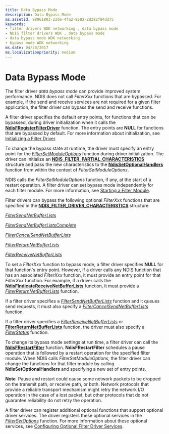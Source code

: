 ```yaml
---
title: Data Bypass Mode
description: Data Bypass Mode
ms.assetid: 98061803-22de-4fa2-8582-2d382f84dd75
keywords:
- filter drivers WDK networking , data bypass mode
- NDIS filter drivers WDK , data bypass mode
- data bypass mode WDK networking
- bypass mode WDK networking
ms.date: 04/20/2017
ms.localizationpriority: medium
---
```


# Data Bypass Mode





The filter driver *data bypass mode* can provide improved system performance. NDIS does not call *FilterXxx* functions that are bypassed. For example, if the send and receive services are not required for a given filter application, the filter driver can bypass the send and receive functions.

A filter driver specifies the default entry points, for functions that can be bypassed, during driver initialization when it calls the [**NdisFRegisterFilterDriver**](https://docs.microsoft.com/windows-hardware/drivers/ddi/ndis/nf-ndis-ndisfregisterfilterdriver) function. The entry points are **NULL** for functions that are bypassed by default. For more information about initialization, see [Initializing a Filter Driver](initializing-a-filter-driver.md).

To change the bypass state at runtime, the driver must specify an entry point for the [*FilterSetModuleOptions*](https://docs.microsoft.com/windows-hardware/drivers/ddi/ndis/nc-ndis-filter_set_module_options) function during driver initialization. The driver can initialize an [**NDIS\_FILTER\_PARTIAL\_CHARACTERISTICS**](https://docs.microsoft.com/windows-hardware/drivers/ddi/ndis/ns-ndis-_ndis_filter_partial_characteristics) structure and pass the new characteristics to the [**NdisSetOptionalHandlers**](https://docs.microsoft.com/windows-hardware/drivers/ddi/ndis/nf-ndis-ndissetoptionalhandlers) function from within the context of *FilterSetModuleOptions*.

NDIS calls the *FilterSetModuleOptions* function, if any, at the start of a restart operation. A filter driver can set bypass mode independently for each filter module. For more information, see [Starting a Filter Module](starting-a-filter-module.md).

Filter drivers can bypass the following optional *FilterXxx* functions that are specified in the [**NDIS\_FILTER\_DRIVER\_CHARACTERISTICS**](https://docs.microsoft.com/windows-hardware/drivers/ddi/ndis/ns-ndis-_ndis_filter_driver_characteristics) structure:

[*FilterSendNetBufferLists*](https://docs.microsoft.com/windows-hardware/drivers/ddi/ndis/nc-ndis-filter_send_net_buffer_lists)

[*FilterSendNetBufferListsComplete*](https://docs.microsoft.com/windows-hardware/drivers/ddi/ndis/nc-ndis-filter_send_net_buffer_lists_complete)

[*FilterCancelSendNetBufferLists*](https://docs.microsoft.com/windows-hardware/drivers/ddi/ndis/nc-ndis-filter_cancel_send_net_buffer_lists)

[*FilterReturnNetBufferLists*](https://docs.microsoft.com/windows-hardware/drivers/ddi/ndis/nc-ndis-filter_return_net_buffer_lists)

[*FilterReceiveNetBufferLists*](https://docs.microsoft.com/windows-hardware/drivers/ddi/ndis/nc-ndis-filter_receive_net_buffer_lists)

To set a *FilterXxx* function to bypass mode, a filter driver specifies **NULL** for that function's entry point. However, if a driver calls any NDIS function that has an associated *FilterXxx* function, it must provide an entry point for that *FilterXxx* function. For example, if a driver calls the [**NdisFIndicateReceiveNetBufferLists**](https://docs.microsoft.com/windows-hardware/drivers/ddi/ndis/nf-ndis-ndisfindicatereceivenetbufferlists) function, it must provide a [*FilterReturnNetBufferLists*](https://docs.microsoft.com/windows-hardware/drivers/ddi/ndis/nc-ndis-filter_return_net_buffer_lists) function.

If a filter driver specifies a [*FilterSendNetBufferLists*](https://docs.microsoft.com/windows-hardware/drivers/ddi/ndis/nc-ndis-filter_send_net_buffer_lists) function and it queues send requests, it must also specify a [*FilterCancelSendNetBufferLists*](https://docs.microsoft.com/windows-hardware/drivers/ddi/ndis/nc-ndis-filter_cancel_send_net_buffer_lists) function.

If a filter driver specifies a [*FilterReceiveNetBufferLists*](https://docs.microsoft.com/windows-hardware/drivers/ddi/ndis/nc-ndis-filter_receive_net_buffer_lists) or [**FilterReturnNetBufferLists**](https://docs.microsoft.com/windows-hardware/drivers/ddi/ndis/nc-ndis-filter_return_net_buffer_lists) function, the driver must also specify a [*FilterStatus*](https://docs.microsoft.com/windows-hardware/drivers/ddi/ndis/nc-ndis-filter_status) function.

To change its bypass mode settings at run time, a filter driver can call the [**NdisFRestartFilter**](https://docs.microsoft.com/windows-hardware/drivers/ddi/ndis/nf-ndis-ndisfrestartfilter) function. **NdisFRestartFilter** schedules a pause operation that is followed by a restart operation for the specified filter module. When NDIS calls *FilterSetModuleOptions*, the filter driver can change the functions for that filter module by calling **NdisSetOptionalHandlers** and specifying a new set of entry points.

**Note**  Pause and restart could cause some network packets to be dropped on the transmit path, or receive path, or both. Network protocols that provide a reliable transport mechanism might retry the network I/O operation in the case of a lost packet, but other protocols that do not guarantee reliability do not retry the operation.

 

A filter driver can register additional optional functions that support optional driver services. The driver registers these optional services in the [*FilterSetOptions*](https://docs.microsoft.com/windows-hardware/drivers/ddi/ndis/nc-ndis-set_options) function. For more information about these optional services, see [Configuring Optional Filter Driver Services](configuring-optional-filter-driver-services.md).

 

 





